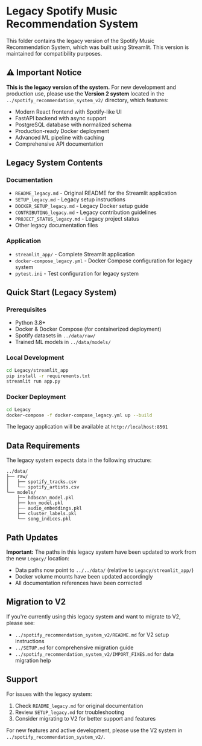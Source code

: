 # Legacy Spotify Music Recommendation System

This folder contains the legacy version of the Spotify Music Recommendation System, which was built using Streamlit. This version is maintained for compatibility purposes.

## ⚠️ Important Notice

**This is the legacy version of the system.** For new development and production use, please use the **Version 2 system** located in the `../spotify_recommendation_system_v2/` directory, which features:

- Modern React frontend with Spotify-like UI
- FastAPI backend with async support
- PostgreSQL database with normalized schema
- Production-ready Docker deployment
- Advanced ML pipeline with caching
- Comprehensive API documentation

## Legacy System Contents

### Documentation
- `README_legacy.md` - Original README for the Streamlit application
- `SETUP_legacy.md` - Legacy setup instructions
- `DOCKER_SETUP_legacy.md` - Legacy Docker setup guide
- `CONTRIBUTING_legacy.md` - Legacy contribution guidelines
- `PROJECT_STATUS_legacy.md` - Legacy project status
- Other legacy documentation files

### Application
- `streamlit_app/` - Complete Streamlit application
- `docker-compose_legacy.yml` - Docker Compose configuration for legacy system
- `pytest.ini` - Test configuration for legacy system

## Quick Start (Legacy System)

### Prerequisites
- Python 3.8+
- Docker & Docker Compose (for containerized deployment)
- Spotify datasets in `../data/raw/`
- Trained ML models in `../data/models/`

### Local Development
```bash
cd Legacy/streamlit_app
pip install -r requirements.txt
streamlit run app.py
```

### Docker Deployment
```bash
cd Legacy
docker-compose -f docker-compose_legacy.yml up --build
```

The legacy application will be available at `http://localhost:8501`

## Data Requirements

The legacy system expects data in the following structure:
```
../data/
├── raw/
│   ├── spotify_tracks.csv
│   └── spotify_artists.csv
└── models/
    ├── hdbscan_model.pkl
    ├── knn_model.pkl
    ├── audio_embeddings.pkl
    ├── cluster_labels.pkl
    └── song_indices.pkl
```

## Path Updates

**Important:** The paths in this legacy system have been updated to work from the new `Legacy/` location:
- Data paths now point to `../../data/` (relative to `Legacy/streamlit_app/`)
- Docker volume mounts have been updated accordingly
- All documentation references have been corrected

## Migration to V2

If you're currently using this legacy system and want to migrate to V2, please see:
- `../spotify_recommendation_system_v2/README.md` for V2 setup instructions
- `../SETUP.md` for comprehensive migration guide
- `../spotify_recommendation_system_v2/IMPORT_FIXES.md` for data migration help

## Support

For issues with the legacy system:
1. Check `README_legacy.md` for original documentation
2. Review `SETUP_legacy.md` for troubleshooting
3. Consider migrating to V2 for better support and features

For new features and active development, please use the V2 system in `../spotify_recommendation_system_v2/`. 